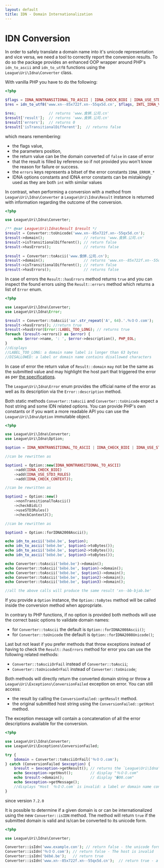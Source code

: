 ```yaml
---
layout: default
title: IDN - Domain Internationalization
---
```


IDN Conversion
===========

In order to safely translate a domain name into it's unicode representation and vice versa,
we need a tool to correctly report the conversion results. To do so the package provides an
enhanced OOP wrapper around PHP's `idn_to_ascii` and `idn_to_utf8` functions using the
`League\Uri\Idna\Converter` class.

With vanilla PHP you have to do the following:

```php
<?php

$flags = IDNA_NONTRANSITIONAL_TO_ASCII | IDNA_CHECK_BIDI | IDNA_USE_STD3_RULES | IDNA_CHECK_CONTEXTJ;
$res = idn_to_utf8('www.xn--85x722f.xn--55qx5d.cn', $flags, INTL_IDNA_VARIANT_UTS46, $result);

$res;               // returns 'www.食狮.公司.cn'
$result['result'];  // returns 'www.食狮.公司.cn'
$result['errors'];  // returns 0
$result['isTransitionalDifferent'];  // returns false
```

which means remembering:

- the flags value,
- the parameters position, 
- the return value can be the domain converted of `false` in case of error
- that the result is filled by reference so if not provided you won't know the reason for failure or success.
- the `errors` keys represents a bitset of the error constants `IDNA_ERROR_*`
- IDNA options constants and IDNA error constants can be mistakingly used as they are both `int` with similar values

In contrast, when performing a conversion with a method from `League\Uri\Idna\Converter` a `League\Uri\Idna\Result`
instance is returned with information regarding the outcome of the conversion.

```php
<?php

use League\Uri\Idna\Converter;

/** @var League\Uri\Idna\Result $result */
$result = Converter::toUnicode('www.xn--85x722f.xn--55qx5d.cn');
$result->domain();                  // returns 'www.食狮.公司.cn'
$result->isTransitionalDifferent(); // return false
$result->hasErrors();               // returns false
 
$result = Converter::toAscii('www.食狮.公司.cn');
$result->domain();                  // returns 'www.xn--85x722f.xn--55qx5d.cn'
$result->isTransitionalDifferent(); // return false
$result->hasErrors();               // returns false
```

In case of errors the `Result::hasErrors` method returns `true` and you can inspect the found errors
using the `Result::errors` method which returns a list of `Error` enum.

```php
<?php

use League\Uri\Idna\Converter;
use League\Uri\Idna\Error;

$result = Converter::toAscii('aa'.str_repeat('A', 64).'.％００.com');
$result->hasErrors(); //return true
$result->hasError(Error::LABEL_TOO_LONG); // returns true
foreach ($result->errors() as $error) {
    echo $error->name, ': ', $error->description(), PHP_EOL;
}
//displays
//LABEL_TOO_LONG: a domain name label is longer than 63 bytes
//DISALLOWED: a label or domain name contains disallowed characters
```

<p class="message-warning">In case of error the return value of <code>Result::domain</code> <code>may</code>
not be the same as the submitted value and may highlight the host part that triggered the error as per
<a href="https://www.unicode.org/reports/tr46/#Processing">the specifications</a>.</p>

The `League\Uri\Idna\Error` enum provides the official name of the error as well as its description via
the `Error::description` method.

Both static methods `Converter::toAscii` and `Converter::toUnicode` expect a host string
and some IDN related options. You can provide PHP's own constants or if you want a more
readable API you can use the `League\Uri\Idna\Option` immutable object.

```php
<?php

use League\Uri\Idna\Converter;
use League\Uri\Idna\Option;

$option = IDNA_NONTRANSITIONAL_TO_ASCII | IDNA_CHECK_BIDI | IDNA_USE_STD3_RULES | IDNA_CHECK_CONTEXTJ;

//can be rewritten as

$option1 = Option::new(IDNA_NONTRANSITIONAL_TO_ASCII)
    ->add(IDNA_CHECK_BIDI)
    ->add(IDNA_USE_STD3_RULES)
    ->add(IDNA_CHECK_CONTEXTJ);

//can be rewritten as

$option2 = Option::new()
    ->nonTransitionalToAscii()
    ->checkBidi()
    ->useSTD3Rules()
    ->checkContextJ();

//can be rewritten as

$option3 = Option::forIDNA2008Ascii();

echo idn_to_ascii('bébé.be', $option);
echo idn_to_ascii('bébé.be', $option1->toBytes());
echo idn_to_ascii('bébé.be', $option2->toBytes());
echo idn_to_ascii('bébé.be', $option3->toBytes());

echo Converter::toAscii('bébé.be')->domain();
echo Converter::toAscii('bébé.be', $option)->domain();
echo Converter::toAscii('bébé.be', $option1)->domain();
echo Converter::toAscii('bébé.be', $option2)->domain();
echo Converter::toAscii('bébé.be', $option3)->domain();

//all the above calls will produce the same result 'xn--bb-bjab.be'
 ```

If you provide a `Option` instance, the `Option::toBytes` method will be called inside the conversion
method when appropriate.

In contrary to PHP functions, if no option is provided both methods will use the correct basic options to validate
domain names:

- for `Converter::toAscii` the default is `Option::forIDNA2008Ascii()`;
- for `Converter::toUnicode` the default is `Option::forIDNA2008Unicode()`;

Last but not least if you prefer methods that throw exceptions instead of having to check the `Result::hasErrors`
method for error you can use the following related methods:

- `Converter::toAsciiOrFail` instead of `Converter::toAscii`;
- `Converter::toUnicodeOrFail` instead of `Converter::toUnicode`; 

Both methods will directly return the converted domain string or throw a `League\Uri\Exceptions\ConversionFailed` exception
on error. You can still access:

- the result by calling the `ConversionFailed::getResult` method. 
- the original submitted host string using the `ConversionFailed::getHost` method.

The exception message will contain a concatenation of all the error descriptions available for the conversion.

```php
<?php

use League\Uri\Idna\Converter;
use League\Uri\Exceptions\ConversionFailed;

try {
    $domain = Converter::toAsciiOrFail('％００.com');
} catch (ConversionFailed $exception) {
    $result = $exception->getResult(); // returns the `League\Uri\Idna\Result` object
    echo $exception->getHost();        // display "％００.com"
    echo $result->domain();            // display "�00.com"
    echo $exception->getMessage(); 
    //displays "Host `％００.com` is invalid: a label or domain name contains disallowed characters."
}
````

<p class="message-notice">since version <code>7.2.0</code></p>

It is possible to determine if a given domain is or can be internationalized using the new `Converter::isIDN`
method. The method will return `true` if the submitted domain is valid and is/can be converted to its unicode form.

```php
<?php

use League\Uri\Idna\Converter;

Converter::isIdn('www.example.con'); // return false - the unicode form is identical
Converter::isIdn('％００.com'); // return false - The host is invalid
Converter::isIdn('bébé.be');   // return true
Converter::isIdn('www.xn--85x722f.xn--55qx5d.cn');  // return true - a IDN host in its ascii form
````
